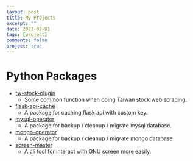 ```yaml
---
layout: post
title: My Projects
excerpt: ""
date: 2021-02-01
tags: [project]
comments: false
project: true
---
```


# Python Packages
- [tw-stock-plugin](https://github.com/jimmyyyeh/tw-stock-plugin)
    - Some common function when doing Taiwan stock web scraping.
- [flask-api-cache](https://github.com/jimmyyyeh/flask-api-cache)
    - A package for caching flask api with custom key.
- [mysql-operator](https://github.com/jimmyyyeh/mysql-operator)
    - A package for backup / cleanup / migrate mysql database.
- [mongo-operator](https://github.com/jimmyyyeh/mongo-operator)
    - A package for backup / cleanup / migrate mongo database.
- [screen-master](https://github.com/jimmyyyeh/screen-master)
    - A cli tool for interact with GNU screen more easily.
    
